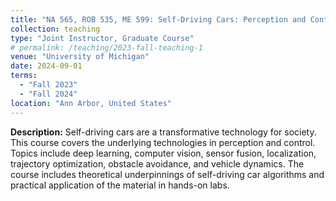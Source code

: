 ```yaml
---
title: "NA 565, ROB 535, ME 599: Self-Driving Cars: Perception and Control"
collection: teaching
type: "Joint Instructor, Graduate Course"
# permalink: /teaching/2023-fall-teaching-1
venue: "University of Michigan"
date: 2024-09-01
terms:
  - "Fall 2023"
  - "Fall 2024"
location: "Ann Arbor, United States"
---
```


**Description:** Self-driving cars are a transformative technology for society. This course covers the underlying technologies in perception and control. Topics include deep learning, computer vision, sensor fusion, localization, trajectory optimization, obstacle avoidance, and vehicle dynamics. The course includes theoretical underpinnings of self-driving car algorithms and practical application of the material in hands-on labs.

<!-- Heading 1
======

Heading 2
======

Heading 3
====== -->